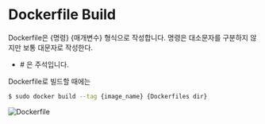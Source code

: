 # Dockerfile Build

Dockerfile은 {명령} {매개변수} 형식으로 작성합니다. 명령은 대소문자를 구분하지 않지만
보통 대문자로 작성한다.

- \# 은 주석입니다.

Dockerfile로 빌드할 때에는 

``` bash 
$ sudo docker build --tag {image_name} {Dockerfiles dir}

```

![Dockerfile](./Dockerfile)
